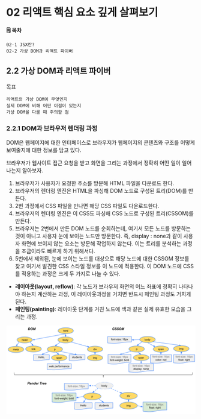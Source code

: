 # 02 리액트 핵심 요소 깊게 살펴보기

**🗒️ 목차**

```
02-1 JSX란?
02-2 가상 DOM과 리액트 파이버
```

## 2.2 가상 DOM과 리액트 파이버

목표

```
리액트의 가상 DOM이 무엇인지
실제 DOM에 비해 어떤 이점이 있는지
가상 DOM을 다룰 때 주의할 점
```

### 2.2.1 DOM과 브라우저 렌더링 과정

DOM은 웹페이지에 대한 인터페이스로 브라우저가 웹페이지의 콘텐츠와 구조를 어떻게 보여줄지에 대한 정보를 담고 있다.

브라우저가 웹사이트 접근 요청을 받고 화면을 그리는 과정에서 정확히 어떤 일이 일어나는지 알아보자.

1. 브라우저가 사용자가 요청한 주소를 방문해 HTML 파일을 다운로드 한다.
2. 브라우저의 렌더링 엔진은 HTML을 파싱해 DOM 노드로 구성된 트리(DOM)를 만든다.
3. 2번 과정에서 CSS 파일을 만나면 해당 CSS 파일도 다운로드한다.
4. 브라우저의 렌더링 엔진은 이 CSS도 파싱해 CSS 노드로 구성된 트리(CSSOM)를 만든다.
5. 브라우저는 2번에서 만든 DOM 노드를 순회하는데, 여기서 모든 노드를 방문하는 것이 아니고 사용자 눈에 보이는 노드만 방문한다.
   즉, display : none과 같이 사용자 화면에 보이지 않는 요소는 방문해 작업하지 않는다. 이는 트리를 분석하는 과정을 조금이라도 빠르게 하기 위해서다.
6. 5번에서 제외된, 눈에 보이는 노드를 대상으로 해당 노드에 대한 CSSOM 정보를 찾고 여기서 발견한 CSS 스타일 정보를 이 노드에 적용한다.
   이 DOM 노드에 CSS를 적용하는 과정은 크게 두 가지로 나눌 수 있다.

- **레이아웃(layout, reflow)**: 각 노드가 브라우저 화면의 어느 좌표에 정확히 나타나야 하는지 계산하는 과정, 이 레이아웃과정을 거치면 반드시 페인팅 과정도 거치게 된다.
- **페인팅(painting)**: 레이아웃 단계를 거친 노드에 색과 같은 실제 유효한 모습을 그리는 과정.

![DOM 트리와 CSSOM 트리가 결합되어 렌더링 트리를 형성합니다.](./image/dom-cssom-are-combined.png)
